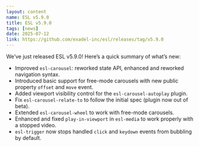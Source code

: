```yaml
---
layout: content
name: ESL v5.9.0
title: ESL v5.9.0
tags: [news]
date: 2025-07-12
link: https://github.com/exadel-inc/esl/releases/tag/v5.9.0
---
```


We’ve just released ESL v5.9.0!
Here’s a quick summary of what’s new:
- Improved `esl-carousel`: reworked state API, enhanced and reworked navigation syntax.
- Introduced basic support for free-mode carousels with new public property `offset` and `move` event.
- Added viewport visibility control for the `esl-carousel-autoplay` plugin.
- Fix `esl-carousel-relate-to` to follow the initial spec (plugin now out of beta).
- Extended `esl-carousel-wheel` to work with free-mode carousels.
- Enhanced and fixed `play-in-viewport` in `esl-media` to work properly with a stopped video.
- `esl-trigger` now stops handled `click` and `keydown` events from bubbling by default.
